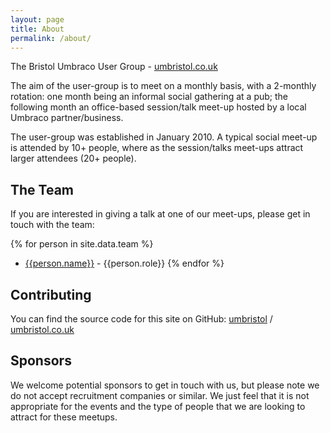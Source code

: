 ```yaml
---
layout: page
title: About
permalink: /about/
---
```


The Bristol Umbraco User Group - [umbristol.co.uk](http://umbristol.co.uk)

The aim of the user-group is to meet on a monthly basis, with a 2-monthly rotation: one month being an informal social gathering at a pub; the following month an office-based session/talk meet-up hosted by a local Umbraco partner/business.

The user-group was established in January 2010. A typical social meet-up is attended by 10+ people, where as the session/talks meet-ups attract larger attendees (20+ people).

## The Team

If you are interested in giving a talk at one of our meet-ups, please get in touch with the team:

{% for person in site.data.team %}
- [{{person.name}}](https://twitter.com/{{person.twitter}}) - {{person.role}}
{% endfor %}

## Contributing

You can find the source code for this site on GitHub:
[umbristol](https://github.com/umbristol) /
[umbristol.co.uk](https://github.com/{{site.repository}})

## Sponsors

We welcome potential sponsors to get in touch with us, but please note we do not accept recruitment companies or similar. We just feel that it is not appropriate for the events and the type of people that we are looking to attract for these meetups.
